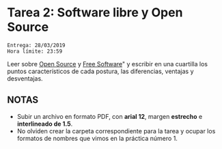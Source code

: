 # Tarea 2: Software libre y Open Source
````
Entrega: 28/03/2019
Hora límite: 23:59
````
Leer sobre [Open Source](https://opensource.org/osd) y [Free Software](https://www.gnu.org/philosophy/free-sw.en.html)" y escribir en una cuartilla los puntos característicos de cada postura, las diferencias, ventajas y desventajas.
## NOTAS 
* Subir un archivo en formato PDF, con **arial 12**, margen **estrecho** e **interlineado de 1.5**.
* No olviden crear la carpeta correspondiente para la tarea y ocupar los formatos de nombres que vimos en la práctica número 1.